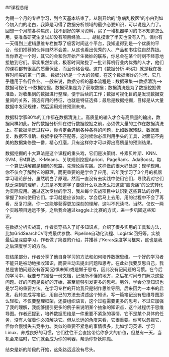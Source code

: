 ##课程总结

为期一个月的专栏学习，到今天基本结束了。从刚开始的“急病乱投医”的小白到如今初入门的老白，我算是习得了数据分析领域的最少必要知识，可以说是入门了。回想一个月前各种焦虑，找不到好的学习资料，买了一堆机器学习的书不知道怎么用，要准备研究生复试却没有项目经验......，胡乱摸索了半天也没有入门。偶尔有一天得到上逻辑思维专栏推荐了极客时间这个平台，我知道得到是一个优质的平台，他们推荐的伙伴自然不会差，从这也看出优秀的人、产品和书往往自然靠拢。当你靠近一个时，其它的会和你开始产生微妙的联系，你总会在某个时刻不经意地接触到它们。事实果然如此，极客时间聚拢了一批计算机行业内优秀的人才，他们的课程都有很高的质量保证，而且价格合理。这门《数据分析 45讲》就是我在极客时间买的第一门课。
数据分析是一个大的领域，在这个数据爆炸的时代，它几乎适用于各行各业。一般来说，数据分析的基本流程是：数据采集-->数据清洗-->数据可视化-->数据挖掘。数据采集是为了获取数据；数据清洗是为了数据挖掘做准备，对收集到的数据进行整理，便于后续的工作；数据可视化目的是发现数据变量间的关系，筛选有用的特征，也就是特征选择；最后是数据挖掘，目标是从大量数据中发现规律，然后运用规律预测未来。

数据科学家80%的工作都在数据清洗上。高质量的输入才会有高质量的输出，数据同样如此。好的数据分析师在进行数据挖掘之前，必须做大量的工作在数据清洗上。在数据清洗过程中，你肯定会遇到各种各样的问题，比如数据残缺、数据重复、数据不准确、数据字段不匹配等，这时候你必须利用手头的工具，对面前不完美的数据集修整一番，精心打磨，只有这样你才可以得出高质量的预测结果。

数据挖掘的十大算法是这个课程的重头戏，它们是决策树、朴素贝叶斯、KNN、SVM、EM算法、K-Means、关联规则挖掘Apriori、PageRank、AdaBoost。每一个算法讲解都是相同的思路，先理论后实践。这样做的很大好处是：现学现用。你不仅会了解到它的原理，而更重要的是学会了应用。去年我学习了3个月的机器学习理论部分，虽然明白了原理，然而一直没有去实践中使用它们，导致我对它们缺乏深刻的理解，尤其是不知道学了要做什么以及怎么把这些“脑壳痛”的公式转化为实际应用。通过这次专栏的学习，我从每个实战项目中认识到这些算法的妙用，掌握了如何使用它们。学习就是应该如此，学会后马上去用，用的过程中不会了再看，反复打磨，你一定能够获得更加深刻的理解，这叫不死读书。当然，仅仅一两个实践项目远远不够，之后我会通过kaggle上比赛的方式，进一步巩固这些知识。

在数据分析实战篇，作者贯穿插入了好多知识点，介绍了很多实用的工具和方法，比如GridSearchCV寻找最优参数、Pipeline自动化流程、Logistic回归等。实战最后是深度学习，作者做了简要的介绍，并推荐了Keras深度学习框架，这也是我之后深度学习的方向。

在结尾部分，作者分享了他自身学习的方法和如何培养数据思维。一个好的学习者不能只是被动地接收知识，而要主动去提出问题和思考。在此处我要反思自己，我总是害怕问题没有答案(恐惧未知)或是懒于思考，因此没有记问题的习惯。在今后的学习中，我要专门准备一份文档，记录所不懂的地方，之后花时间专门解决这些问题。好的问题是良好的开始，甚至能够引发更多的思考。另外，学会分享知识也是学习的重要方法。在学习专栏的开始我只是制作思维导图，后来因为一本书的启发，我转变成写笔记，用自己的方法去讲述这个知识。写一篇笔记没有思维导图那么轻松，不仅要整理框架，还要组织语言，这个过程需要更多的思考，不过它加强了我的理解，我能够援引更多的例子来说明某个抽象的知识点，这个过程优于思维导图。作者还提到，培养数据思维是一件重要不紧急的事情，它不是某个具体的任务，没有人催着你必须解决它。但从长远的角度来看，它很重要。你可以忽视它，但你会慢慢失去竞争力。类似的重要不紧急的事情很多，比如学习英语、学习Linux、养成良好的习惯，它们往往不会直接带给你多大的价值，但总有一天，当机会来临时，它们就会成为你的利器，帮助你斩妖除魔。

结束是新的阶段的开始，这条路远远没有尽头。
